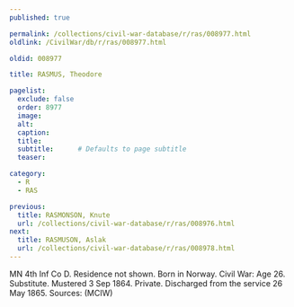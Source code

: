 ```yaml
---
published: true

permalink: /collections/civil-war-database/r/ras/008977.html
oldlink: /CivilWar/db/r/ras/008977.html

oldid: 008977

title: RASMUS, Theodore

pagelist:
  exclude: false
  order: 8977
  image: 
  alt:
  caption:
  title:
  subtitle:      # Defaults to page subtitle
  teaser:

category: 
  - R 
  - RAS

previous:
  title: RASMONSON, Knute
  url: /collections/civil-war-database/r/ras/008976.html  
next:
  title: RASMUSON, Aslak
  url: /collections/civil-war-database/r/ras/008978.html   
---
```

MN 4th Inf Co D. Residence not shown. Born in Norway. Civil War: Age 26. Substitute. Mustered 3 Sep 1864. Private. Discharged from the service 26 May 1865. Sources: (MCIW)